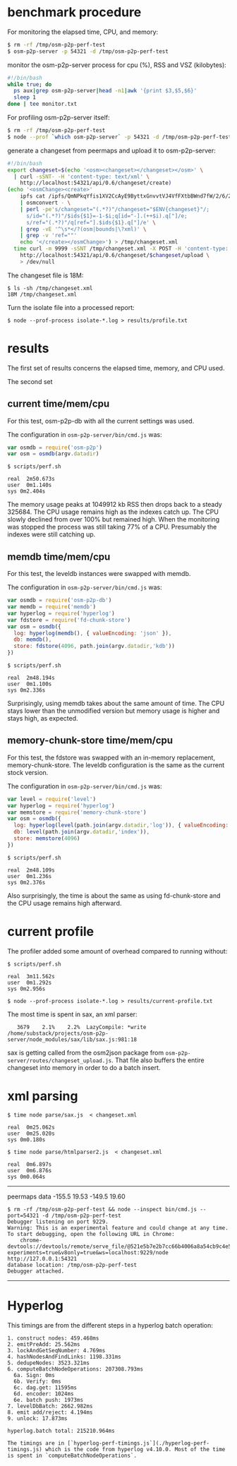 # benchmark procedure

For monitoring the elapsed time, CPU, and memory:

``` sh
$ rm -rf /tmp/osm-p2p-perf-test
$ osm-p2p-server -p 54321 -d /tmp/osm-p2p-perf-test
```

monitor the osm-p2p-server process for cpu (%), RSS and VSZ (kilobytes):

``` sh
#!/bin/bash
while true; do
  ps aux|grep osm-p2p-server|head -n1|awk '{print $3,$5,$6}'
  sleep 1
done | tee monitor.txt
```

For profiling osm-p2p-server itself:

``` sh
$ rm -rf /tmp/osm-p2p-perf-test
$ node --prof `which osm-p2p-server` -p 54321 -d /tmp/osm-p2p-perf-test
```

generate a changeset from peermaps and upload it to osm-p2p-server:

``` sh
#!/bin/bash
export changeset=$(echo '<osm><changeset></changeset></osm>' \
  | curl -sSNT- -H 'content-type: text/xml' \
    http://localhost:54321/api/0.6/changeset/create)
(echo '<osmChange><create>'
    ipfs cat /ipfs/QmNPkqYfis1XV2CcAyE9ByttxGnvvtVJ4VfFXtbBWnd7fW/2/6/2/6.o5m.gz \
    | osmconvert - \
    | perl -pe's/changeset="(.*?)"/changeset="$ENV{changeset}"/;
      s/id="(.*?)"/$ids{$1}=-1-$i;q[id="-].(++$i).q["]/e;
      s/ref="(.*?)"/q[ref="].$ids{$1}.q["]/e' \
    | grep -vE '^\s*</?(osm|bounds|\?xml)' \
    | grep -v 'ref=""'
    echo '</create></osmChange>') > /tmp/changeset.xml
  time curl -m 9999 -sSNT /tmp/changeset.xml -X POST -H 'content-type: text/xml' \
    http://localhost:54321/api/0.6/changeset/$changeset/upload \
    > /dev/null
```

The changeset file is 18M:

```
$ ls -sh /tmp/changeset.xml
18M /tmp/changeset.xml
```

Turn the isolate file into a processed report:

```
$ node --prof-process isolate-*.log > results/profile.txt
```

# results

The first set of results concerns the elapsed time, memory, and CPU used.

The second set

## current time/mem/cpu

For this test, osm-p2p-db with all the current settings was used.

The configuration in `osm-p2p-server/bin/cmd.js` was:

``` js
var osmdb = require('osm-p2p')
var osm = osmdb(argv.datadir)
```

```
$ scripts/perf.sh

real  2m50.673s
user  0m1.140s
sys 0m2.404s
```

The memory usage peaks at 1049912 kb RSS then drops back to a steady 325684. The
CPU usage remains high as the indexes catch up. The CPU slowly declined from
over 100% but remained high. When the monitoring was stopped the process was
still taking 77% of a CPU. Presumably the indexes were still catching up.

## memdb time/mem/cpu

For this test, the leveldb instances were swapped with memdb.

The configuration in `osm-p2p-server/bin/cmd.js` was:

``` js
var osmdb = require('osm-p2p-db')
var memdb = require('memdb')
var hyperlog = require('hyperlog')
var fdstore = require('fd-chunk-store')
var osm = osmdb({
  log: hyperlog(memdb(), { valueEncoding: 'json' }),
  db: memdb(),
  store: fdstore(4096, path.join(argv.datadir,'kdb'))
})
```

```
$ scripts/perf.sh

real  2m48.194s
user  0m1.100s
sys 0m2.336s
```

Surprisingly, using memdb takes about the same amount of time. The CPU stays
lower than the unmodified version but memory usage is higher and stays high, as
expected.

## memory-chunk-store time/mem/cpu

For this test, the fdstore was swapped with an in-memory replacement,
memory-chunk-store. The leveldb configuration is the same as the current stock
version.

The configuration in `osm-p2p-server/bin/cmd.js` was:

``` js
var level = require('level')
var hyperlog = require('hyperlog')
var memstore = require('memory-chunk-store')
var osm = osmdb({
  log: hyperlog(level(path.join(argv.datadir,'log')), { valueEncoding: 'json' }),
  db: level(path.join(argv.datadir,'index')),
  store: memstore(4096)
})
```

```
$ scripts/perf.sh

real  2m48.109s
user  0m1.236s
sys 0m2.376s
```

Also surprisingly, the time is about the same as using fd-chunk-store and the
CPU usage remains high afterward.

# current profile

The profiler added some amount of overhead compared to running without:

```
$ scripts/perf.sh

real  3m11.562s
user  0m1.292s
sys 0m2.956s
```

```
$ node --prof-process isolate-*.log > results/current-profile.txt
```

The most time is spent in sax, an xml parser:

```
   3679    2.1%    2.2%  LazyCompile: *write /home/substack/projects/osm-p2p-server/node_modules/sax/lib/sax.js:981:18
```

sax is getting called from the osm2json package from
`osm-p2p-server/routes/changeset_upload.js`. That file also buffers the entire
changeset into memory in order to do a batch insert.

# xml parsing

```
$ time node parse/sax.js  < changeset.xml

real  0m25.062s
user  0m25.020s
sys 0m0.180s
```

```
$ time node parse/htmlparser2.js  < changeset.xml

real  0m6.897s
user  0m6.876s
sys 0m0.064s
```

---

peermaps data -155.5 19.53 -149.5 19.60

```
$ rm -rf /tmp/osm-p2p-perf-test && node --inspect bin/cmd.js --port=54321 -d /tmp/osm-p2p-perf-test
Debugger listening on port 9229.
Warning: This is an experimental feature and could change at any time.
To start debugging, open the following URL in Chrome:
    chrome-devtools://devtools/remote/serve_file/@521e5b7e2b7cc66b4006a8a54cb9c4e57494a5ef/inspector.html?experiments=true&v8only=true&ws=localhost:9229/node
http://127.0.0.1:54321
database location: /tmp/osm-p2p-perf-test
Debugger attached.
```

---

# Hyperlog

This timings are from the different steps in a hyperlog batch operation:

```
1. construct nodes: 459.468ms
2. emitPreAdd: 25.562ms
3. lockAndGetSeqNumber: 4.769ms
4. hashNodesAndFindLinks: 1198.331ms
5. dedupeNodes: 3523.321ms
6. computeBatchNodeOperations: 207308.793ms
  6a. Sign: 0ms
  6b. Verify: 0ms
  6c. dag.get: 11595ms
  6d. encoder: 1024ms
  6e. batch push: 1973ms
7. levelDbBatch: 2662.982ms
8. emit add/reject: 4.194ms
9. unlock: 17.873ms

hyperlog.batch total: 215210.964ms

The timings are in [`hyperlog-perf-timings.js`](./hyperlog-perf-timings.js) which is the code from hyperlog v4.10.0. Most of the time is spent in `computeBatchNodeOperations`.
